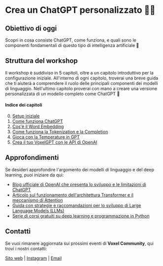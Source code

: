 # Crea un ChatGPT personalizzato 👩‍💻

## Obiettivo di oggi
Scopri in cosa consiste ChatGPT, come funziona, e quali sono le componenti fondamentali di questo tipo di intelligenza artificiale 🧠


## Struttura del workshop
Il workshop è suddiviso in 5 capitoli, oltre a un capitolo introduttivo per la configurazione iniziale. All'interno di ogni capitolo, troverai una breve guida che ti aiuterà a comprendere il ruolo delle principali componenti dei modelli di linguaggio. Nell'ultimo capitolo proverai con mano a creare una versione personalizzata di un modello completo come ChatGPT 🤩

#### Indice dei capitoli

0. [Setup iniziale](00-setup)
1. [Come funziona ChatGPT](01-come-funziona-gpt)
2. [Cos'è il Word Embedding](02-embedding)
3. [Come funziona la Tokenization e la Completion](03-tokenization)
4. [Gioca con la Temperature in GPT](04-temperature)
5. [Crea il tuo VoxelGPT con le API di OpenAI](05-openai)

## Approfondimenti

Se desideri approfondire l'argomento dei modelli di linguaggio e del deep learning, puoi iniziare da qui:

* [Blog ufficiale di OpenAI che presenta lo sviluppo e le limitazioni di ChatGPT](https://openai.com/blog/chatgpt)
* [Articolo sul funzionamento dell'architettura Transformer e il meccanismo di Attention](https://towardsdatascience.com/all-you-need-to-know-about-attention-and-transformers-in-depth-understanding-part-1-552f0b41d021)
* [Guida con strategie e raccomandazioni per lo sviluppo di Large Language Models (LLMs)](https://github.com/brexhq/prompt-engineering)
* [Serie di corsi gratuiti su deep learning e programmazione in Python](https://www.kaggle.com/learn)


## Contatti

Se vuoi rimanere aggiornata sui prossimi eventi di **Voxel Community**, qui trovi i nostri contatti:

[Sito web](https://www.voxel.community) |
[Instagram](https://instagram.com/voxelcommunity) | [Email](mailto:hello@voxel.community)